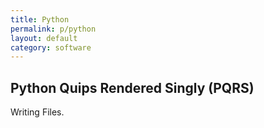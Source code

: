 ```yaml
---
title: Python
permalink: p/python
layout: default
category: software
---
```


## Python Quips Rendered Singly (PQRS)

Writing Files.
